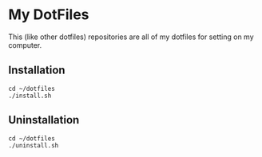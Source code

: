 # My DotFiles

This (like other dotfiles) repositories are all of my dotfiles for setting on my computer.

## Installation

```
cd ~/dotfiles
./install.sh
```

## Uninstallation

```
cd ~/dotfiles
./uninstall.sh
```
